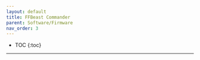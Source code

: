 ```yaml
---
layout: default
title: FFBeast Commander
parent: Software/Firmware
nav_order: 3
---
```


- TOC
{:toc}

---

